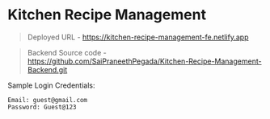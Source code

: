 # Kitchen Recipe Management

> Deployed URL - https://kitchen-recipe-management-fe.netlify.app

> Backend Source code - https://github.com/SaiPraneethPegada/Kitchen-Recipe-Management-Backend.git


Sample Login Credentials: 

    Email: guest@gmail.com 
    Password: Guest@123
